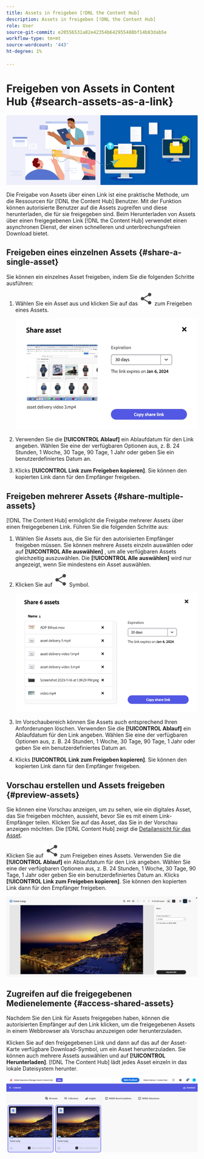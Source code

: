 ```yaml
---
title: Assets in freigeben [!DNL the Content Hub]
description: Assets in freigeben [!DNL the Content Hub]
role: User
source-git-commit: e20556531a82e42354b642955488bf14b83dab5e
workflow-type: tm+mt
source-wordcount: '443'
ht-degree: 1%

---
```



# Freigeben von Assets in Content Hub {#search-assets-as-a-link}

![Asset-Bannerbild freigeben](assets/share-assets-banner.png)

Die Freigabe von Assets über einen Link ist eine praktische Methode, um die Ressourcen für [!DNL the Content Hub] Benutzer. Mit der Funktion können autorisierte Benutzer auf die Assets zugreifen und diese herunterladen, die für sie freigegeben sind. Beim Herunterladen von Assets über einen freigegebenen Link [!DNL the Content Hub] verwendet einen asynchronen Dienst, der einen schnelleren und unterbrechungsfreien Download bietet.

## Freigeben eines einzelnen Assets {#share-a-single-asset}

Sie können ein einzelnes Asset freigeben, indem Sie die folgenden Schritte ausführen:

1. Wählen Sie ein Asset aus und klicken Sie auf das ![Freigabesymbol](assets/share.svg) zum Freigeben eines Assets.

   ![Freigeben eines einzelnen Assets](assets/sharing-single-asset.png)

1. Verwenden Sie die **[!UICONTROL Ablauf]** ein Ablaufdatum für den Link angeben. Wählen Sie eine der verfügbaren Optionen aus, z. B. 24 Stunden, 1 Woche, 30 Tage, 90 Tage, 1 Jahr oder geben Sie ein benutzerdefiniertes Datum an.

1. Klicks **[!UICONTROL Link zum Freigeben kopieren]**. Sie können den kopierten Link dann für den Empfänger freigeben.

## Freigeben mehrerer Assets {#share-multiple-assets}

[!DNL The Content Hub] ermöglicht die Freigabe mehrerer Assets über einen freigegebenen Link. Führen Sie die folgenden Schritte aus:

1. Wählen Sie Assets aus, die Sie für den autorisierten Empfänger freigeben müssen. Sie können mehrere Assets einzeln auswählen oder auf **[!UICONTROL Alle auswählen]** , um alle verfügbaren Assets gleichzeitig auszuwählen. Die **[!UICONTROL Alle auswählen]** wird nur angezeigt, wenn Sie mindestens ein Asset auswählen.

1. Klicken Sie auf ![Freigabesymbol](assets/share.svg) Symbol.

   ![Freigeben mehrerer Assets](assets/sharing-multiple-assets.png)

1. Im Vorschaubereich können Sie Assets auch entsprechend Ihren Anforderungen löschen. Verwenden Sie die **[!UICONTROL Ablauf]** ein Ablaufdatum für den Link angeben. Wählen Sie eine der verfügbaren Optionen aus, z. B. 24 Stunden, 1 Woche, 30 Tage, 90 Tage, 1 Jahr oder geben Sie ein benutzerdefiniertes Datum an.

1. Klicks **[!UICONTROL Link zum Freigeben kopieren]**. Sie können den kopierten Link dann für den Empfänger freigeben.

## Vorschau erstellen und Assets freigeben {#preview-assets}

Sie können eine Vorschau anzeigen, um zu sehen, wie ein digitales Asset, das Sie freigeben möchten, aussieht, bevor Sie es mit einem Link-Empfänger teilen. Klicken Sie auf das Asset, das Sie in der Vorschau anzeigen möchten. Die [!DNL Content Hub] zeigt die [Detailansicht für das Asset](asset-properties-content-hub.md).

Klicken Sie auf ![Freigabesymbol](assets/share.svg) zum Freigeben eines Assets. Verwenden Sie die **[!UICONTROL Ablauf]** ein Ablaufdatum für den Link angeben. Wählen Sie eine der verfügbaren Optionen aus, z. B. 24 Stunden, 1 Woche, 30 Tage, 90 Tage, 1 Jahr oder geben Sie ein benutzerdefiniertes Datum an. Klicks **[!UICONTROL Link zum Freigeben kopieren]**. Sie können den kopierten Link dann für den Empfänger freigeben.

![Asset-Vorschau in Content Hub](assets/preview-assets-content-hub.png)

## Zugreifen auf die freigegebenen Medienelemente {#access-shared-assets}

Nachdem Sie den Link für Assets freigegeben haben, können die autorisierten Empfänger auf den Link klicken, um die freigegebenen Assets in einem Webbrowser als Vorschau anzuzeigen oder herunterzuladen.

Klicken Sie auf den freigegebenen Link und dann auf das auf der Asset-Karte verfügbare Download-Symbol, um ein Asset herunterzuladen.  Sie können auch mehrere Assets auswählen und auf **[!UICONTROL Herunterladen]**. <!--You can either download original assets or Original+Renditions of an asset.--> [!DNL The Content Hub] lädt jedes Asset einzeln in das lokale Dateisystem herunter.

![Auf freigegebene Links zugreifen](assets/content-hub-access-shared-links.png)




